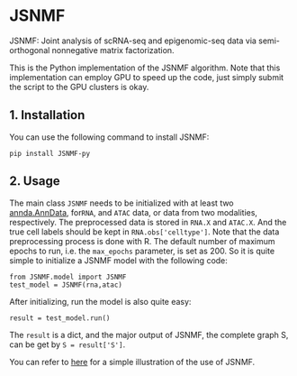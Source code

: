 # JSNMF
JSNMF: Joint analysis of scRNA-seq and epigenomic-seq data via semi-orthogonal nonnegative matrix factorization.

This is the Python implementation of the JSNMF algorithm. Note that this implementation can employ GPU to speed up the code, just 
simply submit the script to the GPU clusters is okay.

## 1. Installation
You can use the following command to install JSNMF:
```
pip install JSNMF-py
```

## 2. Usage
The main class `JSNMF` needs to be initialized with at least two [annda.AnnData](https://anndata.readthedocs.io/en/latest/anndata.AnnData.html#anndata.AnnData), for`RNA`, and `ATAC` data, or data from two modalities, respectively. The preprocessed data is stored in `RNA.X` and `ATAC.X`. And the true cell labels should be kept in `RNA.obs['celltype']`. Note that the data preprocessing process is done with R. The default number of maximum epochs to run, i.e. the `max_epochs` parameter, is set as 200. So it is quite simple to initialize a JSNMF model with the following code:
```
from JSNMF.model import JSNMF
test_model = JSNMF(rna,atac)
```
After initializing, run the model is also quite easy: 
```
result = test_model.run()
```
The `result` is a dict, and the major output of JSNMF, the complete graph S, can be get by `S = result['S']`.


You can refer to [here](https://github.com/cuhklinlab/JSNMF_py/blob/main/Example/demo_jsnmf.ipynb) for a simple illustration of the use of JSNMF.


